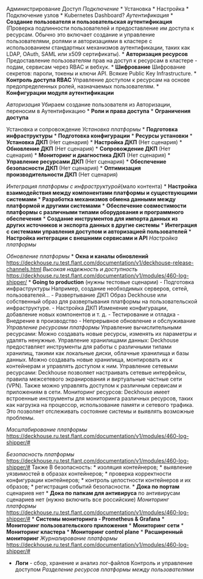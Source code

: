 Администрирование
 Доступ
   *Подключение*
      * Установка
      * Настройка
      * Подключение узлов
      * Kubernetes Dashboard?
   *Аутентификация*
      * **Создание пользователя и пользовательская аутентификация**
      (Проверка подлинности пользователей и предоставление им доступа к ресурсам. Обычно это включает создание и управление пользователями, ролями и авторизациями в кластере с использованием стандартных механизмов аутентификации, таких как LDAP, OAuth, SAML или x509 сертификаты).
      * **Авторизация ресурсов**
      Предоставление пользователям прав на доступ к ресурсам в кластере - подам, сервисам через RBAC и вебхук.
      * **Шифрование**
      Шифрование секретов: пароли, токены и ключи API. Всякие Public Key Infrastructure.
      * **Контроль доступа RBAC**
      Управление доступом к ресурсам на основе предопределенных ролей, назначаемых пользователям.
      * **Конфигурации модуля аутентификации**
      
   *Авторизация*
Убираем создание пользователя из Авторизации, переносим в Аутентификацию
       * **Роли и права доступа**
       * **Ограничения доступа**

Установка и сопровождение
   *Установка платформы*
      * **Подготовка инфраструктуры**
      * **Подготовка конфигурации**
      * **Ресурсы установки**
      * **Установка ДКП** (Нет сценария)
      * **Настройка ДКП** (Нет сценария)
      * **Обновление ДКП** (Нет сценария)
      * **Сопровождение ДКП** (Нет сценария)
      * **Мониторинг и диагностика ДКП** (Нет сценария)
      * **Управление ресурсами ДКП** (Нет сценария)
      * **Обеспечение безопасности ДКП** (Нет сценария)
      * **Оптимизация производительности ДКП** (Нет сценария)

   *Интеграция платформы с инфраструктурой*(мало контента)
      * **Настройка взаимодействия между компонентами платформы и существующими системами**
      * **Разработка механизмов обмена данными между платформой и другими системами**
      * **Обеспечение совместимости платформы с различными типами оборудования и программного обеспечения**
      * **Создание инструментов для импорта данных из других источников и экспорта данных в другие системы**
      * **Интеграция с системами управления доступом и авторизацией пользователей**
      * **Настройка интеграции с внешними сервисами и API**
   *Настройка платформы*
        
   *Обновление платформы*
    * **Окна и каналы обновлений**
    https://deckhouse.ru.test.flant.com/documentation/v1/deckhouse-release-channels.html
    *Высокая надежность и доступность*
   https://deckhouse.ru.test.flant.com/documentation/v1/modules/460-log-shipper/
    * **Going to production** (нужны тестовые сценарии)
         - Подготовка инфраструктуры
        Например, создание необходимых серверов, сетей, пользователей...
        - Развертывание ДКП
        Образ Deckhouse или собственный образ для развертывания платформы на пользовательской инфраструктуре.
        - Настройка ДКП
        Изменение конфигурации, добавление новых компонентов и т. д.
        - Тестирование и отладка
        - Внедрение в производство
        - Непрерывное обновление и обслуживание
   *Управление ресурсами платформы*
            Управление вычислительными ресурсами: Можно создавать новые ресурсы, изменять их параметры и удалять ненужные.
            Управление хранилищами данных: Deckhouse предоставляет инструменты для работы с различными типами хранилищ, такими как локальные диски, облачные хранилища и базы данных. Можно создавать новые хранилища, монтировать их к контейнерам и управлять доступом к ним.
            Управление сетевыми ресурсами: Deckhouse позволяет настраивать сетевые интерфейсы, правила межсетевого экранирования и виртуальные частные сети (VPN). Также можно управлять доступом к различным сервисам и приложениям в сети.
            Мониторинг ресурсов: Deckhouse имеет встроенные инструменты для мониторинга различных ресурсов, таких как нагрузка на процессор, использование памяти и сетевого трафика. Это позволяет отслеживать состояние системы и выявлять возможные проблемы.

   *Масштабирование платформы*
   https://deckhouse.ru.test.flant.com/documentation/v1/modules/460-log-shipper/#

   *Безопасность платформы*
   https://deckhouse.ru.test.flant.com/documentation/v1/modules/460-log-shipper/#
            Также В безопасность:
            * изоляция контейнеров;
            * выявление уязвимостей в образах контейнеров;
            * проверка корректности конфигурации контейнеров;
            * контроль целостности контейнеров и их образов;
            * регистрация событий безопасности.
     * **Дока по портам**
     сценариев нет
     * **Дока по папкам для антивируса**
     по антивирусам сценариев нет (нужно включить все российские)
   *Мониторинг платформы*
   https://deckhouse.ru.test.flant.com/documentation/v1/modules/460-log-shipper/#
    * **Системы мониторинга - Prometheus & Grafana**
    * **Мониторинг пользовательского приложения**
    * **Мониторинг сети**
    * **Мониторинг кластера**
    * **Мониторинг control plane**
    * **Расширенный мониторинг**
  *Журналирование платформы*
https://deckhouse.ru.test.flant.com/documentation/v1/modules/460-log-shipper/#
  * **Логи** - сбор, хранение и анализ лог-файлов 
Контроль и управление доступом
  *Разделение ресурсов платформы между пользователями*



